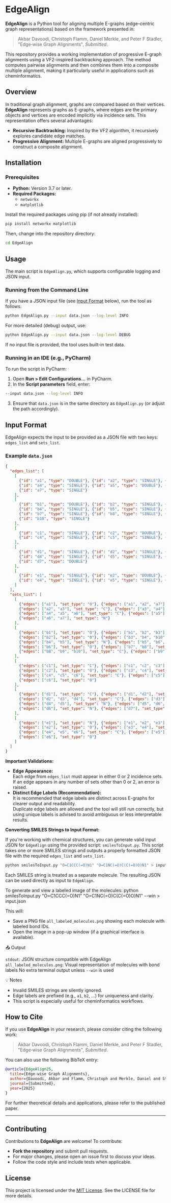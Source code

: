 # EdgeAlign

**EdgeAlign** is a Python tool for aligning multiple E-graphs (edge-centric graph representations) based on the framework presented in:

> Akbar Davoodi, Christoph Flamm, Daniel Merkle, and Peter F Stadler, "Edge‑wise Graph Alignments", *Submitted*.

This repository provides a working implementation of progressive E-graph alignments using a VF2-inspired backtracking approach. The method computes pairwise alignments and then combines them into a composite multiple alignment, making it particularly useful in applications such as cheminformatics.



## Overview

In traditional graph alignment, graphs are compared based on their vertices. **EdgeAlign** represents graphs as E-graphs, where edges are the primary objects and vertices are encoded implicitly via incidence sets. This representation offers several advantages:
- **Recursive Backtracking:** Inspired by the VF2 algorithm, it recursively explores candidate edge matches.
- **Progressive Alignment:** Multiple E-graphs are aligned progressively to construct a composite alignment.




## Installation

### Prerequisites

- **Python:** Version 3.7 or later.
- **Required Packages:**  
  - `networkx`
  - `matplotlib`

Install the required packages using pip (if not already installed):

```bash
pip install networkx matplotlib
```

Then, change into the repository directory:

```bash
cd EdgeAlign
```

## Usage

The main script is `EdgeAlign.py`, which supports configurable logging and JSON input.

### Running from the Command Line

If you have a JSON input file (see [Input Format](#input-format) below), run the tool as follows:

```bash
python EdgeAlign.py --input data.json --log-level INFO
```

For more detailed (debug) output, use:

```bash
python EdgeAlign.py --input data.json --log-level DEBUG
```
If no input file is provided, the tool uses built-in test data.


### Running in an IDE (e.g., PyCharm)

To run the script in PyCharm:

1. Open **Run > Edit Configurations...** in PyCharm.
2. In the **Script parameters** field, enter:
```bash
--input data.json --log-level INFO
```
3. Ensure that `data.json` is in the same directory as `EdgeAlign.py` (or adjust the path accordingly).

## Input Format

EdgeAlign expects the input to be provided as a JSON file with two keys: `edges_list` and `sets_list`.

### Example `data.json`

```json
{
  "edges_list": [
    [
      {"id": "a1", "type": "DOUBLE"}, {"id": "a2", "type": "SINGLE"}, {"id": "a3", "type": "SINGLE"},
      {"id": "a4", "type": "SINGLE"}, {"id": "a5", "type": "DOUBLE"}, {"id": "a6", "type": "SINGLE"},
      {"id": "a7", "type": "SINGLE"}
    ],
    [
      {"id": "b1", "type": "DOUBLE"}, {"id": "b2", "type": "SINGLE"}, {"id": "b3", "type": "SINGLE"},
      {"id": "b4", "type": "SINGLE"}, {"id": "b5", "type": "SINGLE"}, {"id": "b6", "type": "DOUBLE"},
      {"id": "b7", "type": "SINGLE"}, {"id": "b8", "type": "SINGLE"}, {"id": "b9", "type": "DOUBLE"},
      {"id": "b10", "type": "SINGLE"}
    ],
    [
      {"id": "c1", "type": "SINGLE"}, {"id": "c2", "type": "DOUBLE"}, {"id": "c3", "type": "SINGLE"},
      {"id": "c4", "type": "SINGLE"}, {"id": "c5", "type": "SINGLE"}, {"id": "c6", "type": "DOUBLE"}
    ],
    [
      {"id": "d1", "type": "SINGLE"}, {"id": "d2", "type": "SINGLE"}, {"id": "d3", "type": "DOUBLE"},
      {"id": "d4", "type": "SINGLE"}, {"id": "d5", "type": "SINGLE"}, {"id": "d6", "type": "SINGLE"},
      {"id": "d7", "type": "DOUBLE"}
    ],
    [
      {"id": "e1", "type": "SINGLE"}, {"id": "e2", "type": "DOUBLE"}, {"id": "e3", "type": "SINGLE"},
      {"id": "e4", "type": "SINGLE"}, {"id": "e5", "type": "SINGLE"}, {"id": "e6", "type": "DOUBLE"}
    ]
  ],
  "sets_list": [
    [
      {"edges": ["a1"], "set_type": "O"}, {"edges": ["a1", "a2", "a7"], "set_type": "C"},
      {"edges": ["a2", "a3"], "set_type": "C"}, {"edges": ["a3", "a4"], "set_type": "C"},
      {"edges": ["a4", "a5", "a6"], "set_type": "C"}, {"edges": ["a5"], "set_type": "O"},
      {"edges": ["a6", "a7"], "set_type": "N"}
    ],
    [
      {"edges": ["b1"], "set_type": "O"}, {"edges": ["b1", "b2", "b3"], "set_type": "C"},
      {"edges": ["b2"], "set_type": "O"}, {"edges": ["b3", "b4", "b10"], "set_type": "C"},
      {"edges": ["b4", "b5"], "set_type": "N"}, {"edges": ["b5", "b6", "b7"], "set_type": "C"},
      {"edges": ["b6"], "set_type": "O"}, {"edges": ["b7", "b8"], "set_type": "N"},
      {"edges": ["b8", "b9", "b10"], "set_type": "C"}, {"edges": ["b9"], "set_type": "O"}
    ],
    [
      {"edges": ["c1"], "set_type": "C"}, {"edges": ["c1", "c2", "c3"], "set_type": "C"},
      {"edges": ["c2"], "set_type": "O"}, {"edges": ["c3", "c4"], "set_type": "N"},
      {"edges": ["c4", "c5", "c6"], "set_type": "C"}, {"edges": ["c5"], "set_type": "N"},
      {"edges": ["c6"], "set_type": "O"}
    ],
    [
      {"edges": ["d1"], "set_type": "C"}, {"edges": ["d1", "d2"], "set_type": "C"},
      {"edges": ["d2", "d3", "d4"], "set_type": "C"}, {"edges": ["d3"], "set_type": "O"},
      {"edges": ["d4", "d5"], "set_type": "N"}, {"edges": ["d5", "d6", "d7"], "set_type": "C"},
      {"edges": ["d6"], "set_type": "N"}, {"edges": ["d7"], "set_type": "O"}
    ],
    [
      {"edges": ["e1"], "set_type": "N"}, {"edges": ["e1", "e2", "e3"], "set_type": "C"},
      {"edges": ["e2"], "set_type": "O"}, {"edges": ["e3", "e4"], "set_type": "N"},
      {"edges": ["e4", "e5", "e6"], "set_type": "C"}, {"edges": ["e5"], "set_type": "N"},
      {"edges": ["e6"], "set_type": "O"}
    ]
  ]
}
```

**Important Validations:**
- **Edge Appearance:**  
  Each edge from `edges_list` must appear in either 0 or 2 incidence sets.
  If an edge appears in any number of sets other than 0 or 2, an error is raised.
- **Distinct Edge Labels (Recommendation):**  
  It is recommended that edge labels are distinct across E-graphs for clearer output and readability.  
  Duplicate edge labels are allowed and the tool will still run correctly, but using unique labels is advised to avoid ambiguous or less interpretable results.


**Converting SMILES Strings to Input Format:**

If you're working with chemical structures, you can generate valid input JSON for `EdgeAlign` using the provided script: `smilesToInput.py`.
This script takes one or more SMILES strings and outputs a properly formatted JSON file with the required `edges_list` and `sets_list`.

```bash
python smilesToInput.py "O=C1CCC(=O)N1" "O=C1NC(=O)C(C(=O)O)N1" > input.json
```

Each SMILES string is treated as a separate molecule.
The resulting JSON can be used directly as input to `EdgeAlign`.

To generate and view a labeled image of the molecules:
python smilesToInput.py "O=C1CCC(=O)N1" "O=C1NC(=O)C(C(=O)O)N1" --win > input.json

This will:
- Save a PNG file `all_labeled_molecules.png` showing each molecule with labeled bond IDs.
- Open the image in a pop-up window (if a graphical interface is available).

📤 Output

`stdout`: JSON structure compatible with EdgeAlign
`all_labeled_molecules.png`: Visual representation of molecules with bond labels
No extra terminal output unless `--win` is used

💡 Notes
- Invalid SMILES strings are silently ignored.
- Edge labels are prefixed (e.g., `a1`, `b2`, ...) for uniqueness and clarity.
- This script is especially useful for cheminformatics workflows.


## How to Cite

If you use **EdgeAlign** in your research, please consider citing the following work:

> Akbar Davoodi, Christoph Flamm, Daniel Merkle, and Peter F Stadler, "Edge‑wise Graph Alignments", *Submitted*.

You can also use the following BibTeX entry:

```bibtex
@article{EdgeAlign25,
  title={Edge‑wise Graph Alignments},
  author={Davoodi, Akbar and Flamm, Christoph and Merkle, Daniel and Stadler, Peter F},
  journal={Submitted},
  year={2025}
}
```

For further theoretical details and applications, please refer to the published paper.

---

## Contributing

Contributions to **EdgeAlign** are welcome! To contribute:
- **Fork the repository** and submit pull requests.
- For major changes, please open an issue first to discuss your ideas.
- Follow the code style and include tests when applicable.

## License

This project is licensed under the [MIT License](LICENSE). See the LICENSE file for more details.
